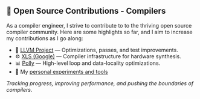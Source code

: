 ## 🌱 Open Source Contributions - Compilers

As a compiler engineer, I strive to contribute to to the thriving open source compiler community. Here are some highlights so far, and I aim to increase my contributions as I go along:

- 🧠 [LLVM Project](https://github.com/llvm/llvm-project) — Optimizations, passes, and test improvements.
- ⚙️ [XLS (Google)](https://github.com/google/xls) — Compiler infrastructure for hardware synthesis.
- 📊 [Polly](https://github.com/llvm/llvm-project/tree/main/polly) — High-level loop and data-locality optimizations.
- 🧪 My [personal experiments and tools](https://github.com/ericxu233?tab=repositories&q=&type=source&language=&sort=stargazers)

_Tracking progress, improving performance, and pushing the boundaries of compilers._
